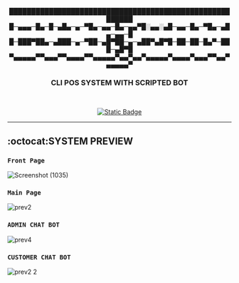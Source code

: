 <div align="center">
████████████████████████████████████████████████████████<br>
█─▄▄▄─█▄─█─▄█▄─▄─▀█▄─▄▄─█▄─▄▄▀█░▄▄░▄█─▄▄─█▄─▀█▄─▄█▄─▄▄─█<br>
█─███▀██▄─▄███─▄─▀██─▄█▀██─▄─▄██▀▄█▀█─██─██─█▄▀─███─▄█▀█<br>
▀▄▄▄▄▄▀▀▄▄▄▀▀▄▄▄▄▀▀▄▄▄▄▄▀▄▄▀▄▄▀▄▄▄▄▄▀▄▄▄▄▀▄▄▄▀▀▄▄▀▄▄▄▄▄▀<br>
<h3>CLI POS SYSTEM WITH SCRIPTED BOT</h3><br>
  
[![Static Badge](https://img.shields.io/badge/Windows(Console)-%20v1.0-blue)](https://github.com/MR-JLTC/CyberZone/releases/download/v1.0/CyberZone.exe)
</div>

---------------------------------
## :octocat:SYSTEM PREVIEW

### `Front Page`
![Screenshot (1035)](https://github.com/ShadowR3aper/CyberZone_Console/assets/123635909/74371fa8-5501-4776-9759-4002d7861069)




### `Main Page`
![prev2](https://github.com/ShadowR3aper/CyberZone_Console/assets/123635909/6382e077-7aa3-4008-80ff-514eb884c75a)




### `ADMIN CHAT BOT`
![prev4](https://github.com/ShadowR3aper/CyberZone_Console/assets/123635909/8cd3146f-9b67-4221-8290-f038bc211090)




### `CUSTOMER CHAT BOT`
![prev2 2](https://github.com/ShadowR3aper/CyberZone_Console/assets/123635909/0781c00b-3ae7-4fac-a4e1-1441cb6eca3d)

